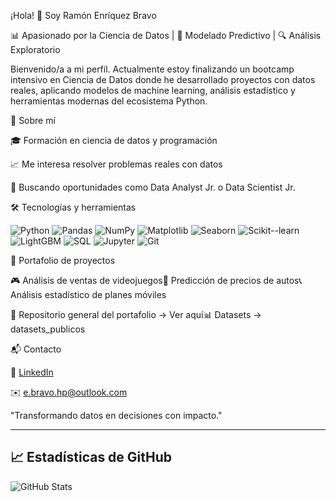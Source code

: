 ¡Hola! 👋 Soy Ramón Enríquez Bravo

📊 Apasionado por la Ciencia de Datos | 🧠 Modelado Predictivo | 🔍 Análisis Exploratorio

Bienvenido/a a mi perfil. Actualmente estoy finalizando un bootcamp intensivo en Ciencia de Datos donde he desarrollado proyectos con datos reales, aplicando modelos de machine learning, análisis estadístico y herramientas modernas del ecosistema Python.

🚀 Sobre mí

🎓 Formación en ciencia de datos y programación

📈 Me interesa resolver problemas reales con datos

🤝 Buscando oportunidades como Data Analyst Jr. o Data Scientist Jr.

🛠️ Tecnologías y herramientas

![Python](https://img.shields.io/badge/-Python-3776AB?logo=python&logoColor=fff&style=flat-square)
![Pandas](https://img.shields.io/badge/-Pandas-150458?logo=pandas&logoColor=white&style=flat-square)
![NumPy](https://img.shields.io/badge/-NumPy-013243?logo=numpy&logoColor=white&style=flat-square)
![Matplotlib](https://img.shields.io/badge/-Matplotlib-11557c?logo=matplotlib&logoColor=white&style=flat-square)
![Seaborn](https://img.shields.io/badge/-Seaborn-0d2b56?style=flat-square)
![Scikit--learn](https://img.shields.io/badge/-Scikit--Learn-F7931E?logo=scikit-learn&logoColor=white&style=flat-square)
![LightGBM](https://img.shields.io/badge/-LightGBM-9ACD32?style=flat-square)
![SQL](https://img.shields.io/badge/-SQL-4479A1?logo=postgresql&logoColor=white&style=flat-square)
![Jupyter](https://img.shields.io/badge/-Jupyter-F37626?logo=jupyter&logoColor=white&style=flat-square)
![Git](https://img.shields.io/badge/-Git-F05032?logo=git&logoColor=white&style=flat-square)

📂 Portafolio de proyectos

🎮 Análisis de ventas de videojuegos🚗 Predicción de precios de autos📞 Análisis estadístico de planes móviles

📁 Repositorio general del portafolio → Ver aquí📊 Datasets → datasets_publicos

📬 Contacto

💼 [LinkedIn](https://www.linkedin.com/in/ramon-wh-bravo-19a352290/)

✉️ [e.bravo.hp@outlook.com](mailto:ramon@example.com)

"Transformando datos en decisiones con impacto."

---

## 📈 Estadísticas de GitHub

![GitHub Stats](https://github-readme-stats.vercel.app/api?username=Ramon-Bravo&show_icons=true&theme=default&hide=stars)
